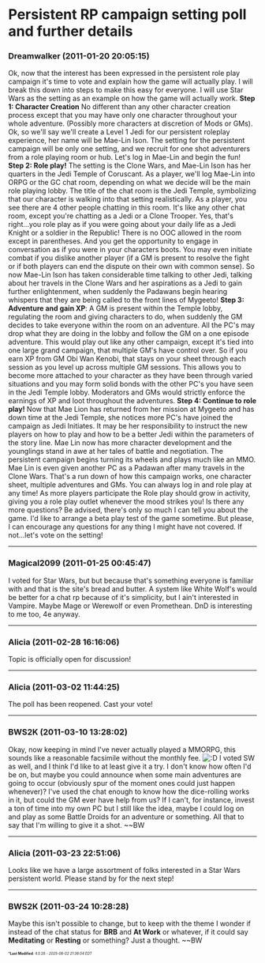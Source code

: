 # Persistent RP campaign setting poll and further details

### **Dreamwalker** (2011-01-20 20:05:15)

Ok, now that the interest has been expressed in the persistent role play campaign it's time to vote and explain how the game will actually play. I will break this down into steps to make this easy for everyone. I will use Star Wars as the setting as an example on how the game will actually work.
**Step 1: Character Creation**  No different than any other character creation process except that you may have only one character throughout your whole adventure. (Possibly more characters at discretion of Mods or GMs). Ok, so we'll say we'll create a Level 1 Jedi for our persistent roleplay experience, her name will be Mae-Lin Ison. The setting for the persistent campaign will be only one setting, and we recruit for one shot adventurers from a role playing room or hub. Let's log in Mae-Lin and begin the fun!
**Step 2: Role play!** The setting is the Clone Wars, and Mae-Lin Ison has her quarters in the Jedi Temple of Coruscant. As a player, we'll log Mae-Lin into ORPG or the GC chat room, depending on what we decide will be the main role playing lobby. The title of the chat room is the Jedi Temple, symbolizing that our character is walking into that setting realistically. As a player, you see there are 4 other people chatting in this room. It's like any other chat room, except you're chatting as a Jedi or a Clone Trooper. Yes, that's right...you role play as if you were going about your daily life as a Jedi Knight or a soldier in the Republic!
There is no OOC allowed in the room except in parentheses. And you get the opportunity to engage in conversation as if you were in your characters boots. You may even initiate combat if you dislike another player (if a GM is present to resolve the fight or if both players can end the dispute on their own with common sense). So now Mae-Lin Ison has taken considerable time talking to other Jedi, talking about her travels in the Clone Wars and her aspirations as a Jedi to gain further enlightenment, when suddenly the Padawans begin hearing whispers that they are being called to the front lines of Mygeeto!
**Step 3: Adventure and gain XP**: A GM is present within the Temple lobby, regulating the room and giving characters to do, when suddenly the GM decides to take everyone within the room on an adventure. All the PC's may drop what they are doing in the lobby and follow the GM on a one episode adventure. This would play out like any other campaign, except it's tied into one large grand campaign, that multiple GM's have control over. So if you earn XP from GM Obi Wan Kenobi, that stays on your sheet through each session as you level up across multiple GM sessions. This allows you to become more attached to your character as they have been through varied situations and you may form solid bonds with the other PC's you have seen in the Jedi Temple lobby. Moderators and GMs would strictly enforce the earnings of XP and loot throughout the adventures.
**Step 4: Continue to role play!** Now that Mae Lion has returned from her mission at Mygeeto and has down time at the Jedi Temple, she notices more PC's have joined the campaign as Jedi Initiates. It may be her responsibility to instruct the new players on how to play and how to be a better Jedi within the parameters of the story line. Mae Lin now has more character development and the younglings stand in awe at her tales of battle and negotiation. The persistent campaign begins turning its wheels and plays much like an MMO. Mae Lin is even given another PC as a Padawan after many travels in the Clone Wars.
That's a run down of how this campaign works, one character sheet, multiple adventures and GMs. You can always log in and role play at any time! As more players participate the Role play should grow in activity, giving you a role play outlet whenever the mood strikes you! Is there any more questions? Be advised, there's only so much I can tell you about the game. I'd like to arrange a beta play test of the game sometime. But please, I can encourage any questions for any thing I might have not covered. If not...let's vote on the setting!

---

### **Magical2099** (2011-01-25 00:45:47)

I voted for Star Wars, but but because that's something everyone is familiar with and that is the site's bread and butter. A system like White Wolf's would be better for a chat rp because of it's simplicity, but I ain't interested in Vampire. Maybe Mage or Werewolf or even Promethean. DnD is interesting to me too, 4e anyway.

---

### **Alicia** (2011-02-28 16:16:06)

Topic is officially open for discussion!

---

### **Alicia** (2011-03-02 11:44:25)

The poll has been reopened.
Cast your vote!

---

### **BWS2K** (2011-03-10 13:28:02)

Okay, now keeping in mind I've never actually played a MMORPG, this sounds like a reasonable facsimile without the monthly fee. <!-- s:D -->![:D](https://i.ibb.co/MDcFvFDD/icon-e-biggrin.gif)<!-- s:D -->
I voted SW as well, and I think I'd like to at least give it a try. I don't know how often I'd be on, but maybe you could announce when some main adventures are going to occur (obviously spur of the moment ones could just happen whenever)? I've used the chat enough to know how the dice-rolling works in it, but could the GM ever have help from us? If I can't, for instance, invest a ton of time into my own PC but I still like the idea, maybe I could log on and play as some Battle Droids for an adventure or something. All that to say that I'm willing to give it a shot.
~~BW

---

### **Alicia** (2011-03-23 22:51:06)

Looks like we have a large assortment of folks interested in a Star Wars persistent world. Please stand by for the next step!

---

### **BWS2K** (2011-03-24 10:28:28)

Maybe this isn't possible to change, but to keep with the theme I wonder if instead of the chat status for **BRB** and **At Work** or whatever, if it could say **Meditating** or **Resting** or something? Just a thought.
~~BW



<span style="font-size: 0.5em;">***Last Modified**: 4.0.28 - *2025-06-02 21:36:04 EDT*</span>